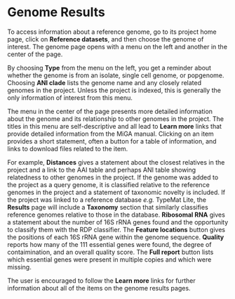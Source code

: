 # Genome Results

To access information about a reference genome, go to its project home page, click on **Reference datasets**, and then choose the genome of interest. The genome page opens with a menu on the left and another in the center of the page.

By choosing **Type** from the menu on the left, you get a reminder about whether the genome is from an isolate, single cell genome, or popgenome. Choosing **ANI clade** lists the genome name and any closely related genomes in the project. Unless the project is indexed, this is generally the only information of interest from this menu.

The menu in the center of the page presents more detailed information about the genome and its relationship to other genomes in the project. The titles in this menu are self-descriptive and all lead to **Learn more** links that provide detailed information from the MiGA manual. Clicking on an item provides a short statement, often a button for a table of information, and links to download files related to the item.

For example, **Distances** gives a statement about the closest relatives in the project and a link to the AAI table and perhaps ANI table showing relatedness to other genomes in the project. If the genome was added to the project as a query genome, it is classified relative to the reference genomes in the project and a statement of taxonomic novelty is included. If the project was linked to a reference database _e.g._ TypeMat Lite, the **Results** page will include a **Taxonomy** section that similarly classifies reference genomes relative to those in the database. **Ribosomal RNA** gives a statement about the number of 16S rRNA genes found and the opportunity to classify them with the RDP classifier. The **Feature locations** button gives the positions of each 16S rRNA gene within the genome sequence. **Quality** reports how many of the 111 essential genes were found, the degree of contaimination, and an overall quality score. The **Full report** button lists which essential genes were present in multiple copies and which were missing.

The user is encouraged to follow the **Learn more** links for further information about all of the items on the genome results pages.
